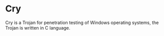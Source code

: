 # Cry
Cry is a Trojan for penetration testing of Windows operating systems, the Trojan is written in C language.
